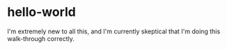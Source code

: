 # hello-world

I'm extremely new to all this, and I'm currently skeptical that I'm doing this walk-through correctly. 
